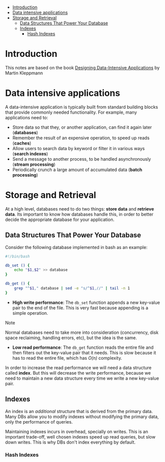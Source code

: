 - [Introduction](#introduction)
- [Data intensive applications](#data-intensive-applications)
- [Storage and Retrieval](#storage-and-retrieval)
  - [Data Structures That Power Your Database](#data-structures-that-power-your-database)
  - [Indexes](#indexes)
    - [Hash Indexes](#hash-indexes)

# Introduction
This notes are based on the book [Designing Data-Intensive Applications](https://www.oreilly.com/library/view/designing-data-intensive-applications/9781663728289/) by Martin Kleppmann

# Data intensive applications

A data-intensive application is typically built from standard building blocks that provide commonly needed functionality. For example, many applications need to:
- Store data so that they, or another application, can find it again later (**databases**)
- Remember the result of an expensive operation, to speed up reads (**caches**)
- Allow users to search data by keyword or filter it in various ways (**search indexes**)
- Send a message to another process, to be handled asynchronously (**stream processing**)
- Periodically crunch a large amount of accumulated data (**batch processing**)

# Storage and Retrieval

At a high level, databases need to do two things: **store data** and **retrieve data**. Its important to know how databases handle this, in order to better decide the appropriate database for your application.

## Data Structures That Power Your Database

Consider the following database implemented in bash as an example:
```bash
#!/bin/bash

db_set () {
    echo "$1,$2" >> database
}

db_get () {
    grep "^$1," database | sed -e "s/^$1,//" | tail -n 1
}
```

- **High write performance**: The `db_set` function appends a new key-value pair to the end of the file. This is very fast because appending is a simple operation.

> [!NOTE]
> Normal databases need to take more into consideration (concurrency, disk space reclaiming, handling errors, etc), but the idea is the same.

- **Low read performance**: The `db_get` function reads the entire file and then filters out the key-value pair that it needs. This is slow because it has to read the entire file, which has _O(n)_ complexity.

In order to increase the read performance we will need a data structure called **index**. But this will decrease the write performance, because we need to maintain a new data structure every time we write a new key-value pair.


## Indexes
An index is an _additional_ structure that is derived from the primary data. Many DBs allow you to modify indexes without modifying the primary data, only the performance of queries.

Maintaining indexes incurs in overhead, specially on writes. This is an important trade-off, well chosen indexes speed up read queries, but slow down writes. This is why DBs don't index everything by default.

### Hash Indexes

